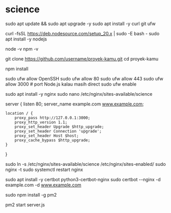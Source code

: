 # science
sudo apt update && sudo apt upgrade -y
sudo apt install -y curl git ufw

curl -fsSL https://deb.nodesource.com/setup_20.x | sudo -E bash -
sudo apt install -y nodejs

node -v
npm -v

git clone https://github.com/username/proyek-kamu.git
cd proyek-kamu

npm install

sudo ufw allow OpenSSH
sudo ufw allow 80
sudo ufw allow 443
sudo ufw allow 3000   # port Node.js kalau masih direct
sudo ufw enable

sudo apt install -y nginx
sudo nano /etc/nginx/sites-available/science

server {
    listen 80;
    server_name example.com www.example.com;

    location / {
        proxy_pass http://127.0.0.1:3000;
        proxy_http_version 1.1;
        proxy_set_header Upgrade $http_upgrade;
        proxy_set_header Connection 'upgrade';
        proxy_set_header Host $host;
        proxy_cache_bypass $http_upgrade;
    }
}


sudo ln -s /etc/nginx/sites-available/science /etc/nginx/sites-enabled/
sudo nginx -t
sudo systemctl restart nginx

sudo apt install -y certbot python3-certbot-nginx
sudo certbot --nginx -d example.com -d www.example.com

sudo npm install -g pm2

pm2 start server.js




